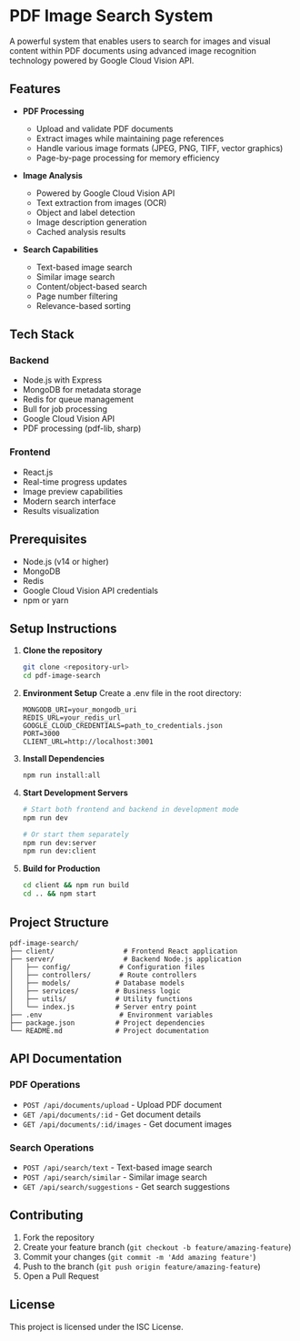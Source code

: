 # PDF Image Search System

A powerful system that enables users to search for images and visual content within PDF documents using advanced image recognition technology powered by Google Cloud Vision API.

## Features

- **PDF Processing**
  - Upload and validate PDF documents
  - Extract images while maintaining page references
  - Handle various image formats (JPEG, PNG, TIFF, vector graphics)
  - Page-by-page processing for memory efficiency

- **Image Analysis**
  - Powered by Google Cloud Vision API
  - Text extraction from images (OCR)
  - Object and label detection
  - Image description generation
  - Cached analysis results

- **Search Capabilities**
  - Text-based image search
  - Similar image search
  - Content/object-based search
  - Page number filtering
  - Relevance-based sorting

## Tech Stack

### Backend
- Node.js with Express
- MongoDB for metadata storage
- Redis for queue management
- Bull for job processing
- Google Cloud Vision API
- PDF processing (pdf-lib, sharp)

### Frontend
- React.js
- Real-time progress updates
- Image preview capabilities
- Modern search interface
- Results visualization

## Prerequisites

- Node.js (v14 or higher)
- MongoDB
- Redis
- Google Cloud Vision API credentials
- npm or yarn

## Setup Instructions

1. **Clone the repository**
   ```bash
   git clone <repository-url>
   cd pdf-image-search
   ```

2. **Environment Setup**
   Create a .env file in the root directory:
   ```
   MONGODB_URI=your_mongodb_uri
   REDIS_URL=your_redis_url
   GOOGLE_CLOUD_CREDENTIALS=path_to_credentials.json
   PORT=3000
   CLIENT_URL=http://localhost:3001
   ```

3. **Install Dependencies**
   ```bash
   npm run install:all
   ```

4. **Start Development Servers**
   ```bash
   # Start both frontend and backend in development mode
   npm run dev
   
   # Or start them separately
   npm run dev:server
   npm run dev:client
   ```

5. **Build for Production**
   ```bash
   cd client && npm run build
   cd .. && npm start
   ```

## Project Structure

```
pdf-image-search/
├── client/                 # Frontend React application
├── server/                 # Backend Node.js application
│   ├── config/            # Configuration files
│   ├── controllers/       # Route controllers
│   ├── models/           # Database models
│   ├── services/         # Business logic
│   ├── utils/            # Utility functions
│   └── index.js          # Server entry point
├── .env                   # Environment variables
├── package.json          # Project dependencies
└── README.md             # Project documentation
```

## API Documentation

### PDF Operations
- `POST /api/documents/upload` - Upload PDF document
- `GET /api/documents/:id` - Get document details
- `GET /api/documents/:id/images` - Get document images

### Search Operations
- `POST /api/search/text` - Text-based image search
- `POST /api/search/similar` - Similar image search
- `GET /api/search/suggestions` - Get search suggestions

## Contributing

1. Fork the repository
2. Create your feature branch (`git checkout -b feature/amazing-feature`)
3. Commit your changes (`git commit -m 'Add amazing feature'`)
4. Push to the branch (`git push origin feature/amazing-feature`)
5. Open a Pull Request

## License

This project is licensed under the ISC License. 
